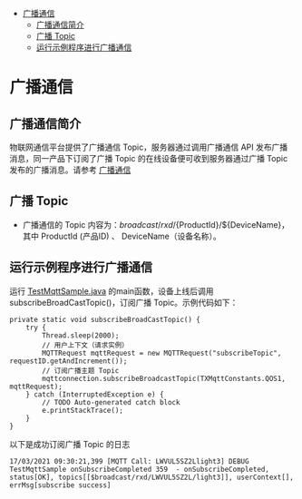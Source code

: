 * [广播通信](#广播通信)
  * [广播通信简介](#广播通信简介)
  * [广播 Topic](#广播-Topic)
  * [运行示例程序进行广播通信](#运行示例程序进行广播通信)

# 广播通信
## 广播通信简介
物联网通信平台提供了广播通信 Topic，服务器通过调用广播通信 API 发布广播消息，同一产品下订阅了广播 Topic 的在线设备便可收到服务器通过广播 Topic 发布的广播消息。请参考 [广播通信](https://cloud.tencent.com/document/product/634/47333)

## 广播 Topic
* 广播通信的 Topic 内容为：$broadcast/rxd/${ProductId}/${DeviceName}，其中 ProductId (产品ID) 、 DeviceName（设备名称）。

## 运行示例程序进行广播通信

运行 [TestMqttSample.java](../src/test/java/TestMqttSample.java) 的main函数，设备上线后调用subscribeBroadCastTopic()，订阅广播 Topic。示例代码如下：

```
private static void subscribeBroadCastTopic() {
    try {
        Thread.sleep(2000);
        // 用户上下文（请求实例）
        MQTTRequest mqttRequest = new MQTTRequest("subscribeTopic", requestID.getAndIncrement());
        // 订阅广播主题 Topic
        mqttconnection.subscribeBroadcastTopic(TXMqttConstants.QOS1, mqttRequest);
    } catch (InterruptedException e) {
        // TODO Auto-generated catch block
        e.printStackTrace();
    }
}
```

以下是成功订阅广播 Topic 的日志
```
17/03/2021 09:30:21,399 [MQTT Call: LWVUL5SZ2Llight3] DEBUG TestMqttSample onSubscribeCompleted 359  - onSubscribeCompleted, status[OK], topics[[$broadcast/rxd/LWVUL5SZ2L/light3]], userContext[], errMsg[subscribe success]
```


